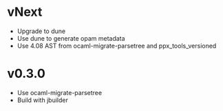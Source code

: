 # vNext

* Upgrade to dune
* Use dune to generate opam metadata
* Use 4.08 AST from ocaml-migrate-parsetree and ppx\_tools\_versioned

# v0.3.0

* Use ocaml-migrate-parsetree
* Build with jbuilder
